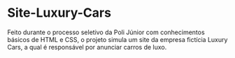 # Site-Luxury-Cars
Feito durante o processo seletivo da Poli Júnior com conhecimentos básicos de HTML e CSS, o projeto simula um site da empresa fictícia Luxury Cars, a qual é responsável por anunciar carros de luxo.

